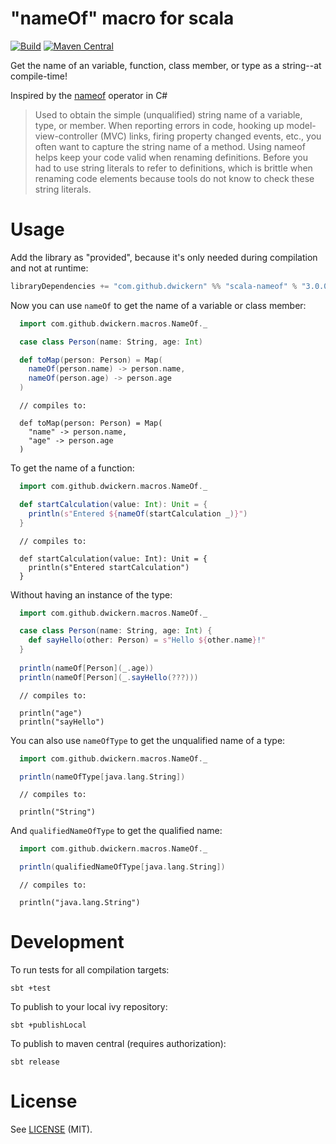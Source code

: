 "nameOf" macro for scala
========================

[![Build](https://github.com/dwickern/scala-nameof/workflows/build/badge.svg)](https://github.com/dwickern/scala-nameof/actions)
[![Maven Central](https://maven-badges.herokuapp.com/maven-central/com.github.dwickern/scala-nameof_2.13/badge.svg)](https://maven-badges.herokuapp.com/maven-central/com.github.dwickern/scala-nameof_2.13)

Get the name of an variable, function, class member, or type as a string--at compile-time!

Inspired by the [nameof](https://msdn.microsoft.com/en-us/library/dn986596.aspx) operator in C#

> Used to obtain the simple (unqualified) string name of a variable, type, or member. When reporting errors in code, hooking up model-view-controller (MVC) links, firing property changed events, etc., you often want to capture the string name of a method. Using nameof helps keep your code valid when renaming definitions. Before you had to use string literals to refer to definitions, which is brittle when renaming code elements because tools do not know to check these string literals.

Usage
=====

Add the library as "provided", because it's only needed during compilation and not at runtime:

```sbt
libraryDependencies += "com.github.dwickern" %% "scala-nameof" % "3.0.0" % "provided"
```

Now you can use `nameOf` to get the name of a variable or class member:
```scala mdoc:nest
  import com.github.dwickern.macros.NameOf._

  case class Person(name: String, age: Int)

  def toMap(person: Person) = Map(
    nameOf(person.name) -> person.name,
    nameOf(person.age) -> person.age
  )
```
``` mdoc:nest
  // compiles to:

  def toMap(person: Person) = Map(
    "name" -> person.name,
    "age" -> person.age
  )
```

To get the name of a function:
```scala mdoc:nest
  import com.github.dwickern.macros.NameOf._

  def startCalculation(value: Int): Unit = {
    println(s"Entered ${nameOf(startCalculation _)}")
  }
```
``` mdoc:nest
  // compiles to:

  def startCalculation(value: Int): Unit = {
    println(s"Entered startCalculation")
  }
```

Without having an instance of the type:
```scala mdoc:nest
  import com.github.dwickern.macros.NameOf._

  case class Person(name: String, age: Int) {
    def sayHello(other: Person) = s"Hello ${other.name}!"
  }
  
  println(nameOf[Person](_.age))
  println(nameOf[Person](_.sayHello(???)))
```
``` mdoc:nest
  // compiles to:
  
  println("age")
  println("sayHello")
```

You can also use `nameOfType` to get the unqualified name of a type:
```scala mdoc:nest
  import com.github.dwickern.macros.NameOf._

  println(nameOfType[java.lang.String])
```
``` mdoc:nest
  // compiles to:

  println("String")
```

And `qualifiedNameOfType` to get the qualified name:
```scala mdoc:nest
  import com.github.dwickern.macros.NameOf._

  println(qualifiedNameOfType[java.lang.String])
```
``` mdoc:nest
  // compiles to:

  println("java.lang.String")
```


Development
===========

To run tests for all compilation targets:

    sbt +test

To publish to your local ivy repository:

    sbt +publishLocal

To publish to maven central (requires authorization):

    sbt release


License
=======

See [LICENSE](LICENSE.md) (MIT).
